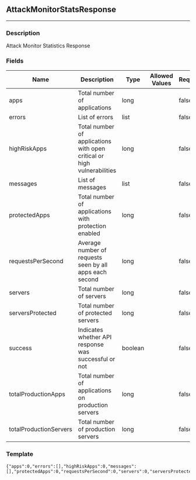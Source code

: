 ## AttackMonitorStatsResponse
---
### Description
Attack Monitor Statistics Response
### Fields
| Name | Description | Type | Allowed Values | Required |
| ---- | ----------- | ---- | -------------- | -------- |
| apps | Total number of applications | long |  | false |
| errors | List of errors | list |  | false |
| highRiskApps | Total number of applications with open critical or high vulnerabilities | long |  | false |
| messages | List of messages | list |  | false |
| protectedApps | Total number of applications with protection enabled | long |  | false |
| requestsPerSecond | Average number of requests seen by all apps each second | long |  | false |
| servers | Total number of servers | long |  | false |
| serversProtected | Total number of protected servers | long |  | false |
| success | Indicates whether API response was successful or not | boolean |  | false |
| totalProductionApps | Total number of applications on production servers | long |  | false |
| totalProductionServers | Total number of production servers | long |  | false |
### Template
```
{"apps":0,"errors":[],"highRiskApps":0,"messages":[],"protectedApps":0,"requestsPerSecond":0,"servers":0,"serversProtected":0,"success":true,"totalProductionApps":0,"totalProductionServers":0}
```
